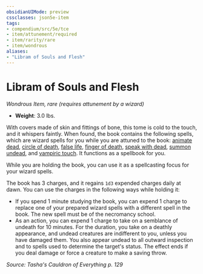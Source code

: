 ```yaml
---
obsidianUIMode: preview
cssclasses: json5e-item
tags:
- compendium/src/5e/tce
- item/attunement/required
- item/rarity/rare
- item/wondrous
aliases: 
- "Libram of Souls and Flesh"
---
```

# Libram of Souls and Flesh
*Wondrous Item, rare (requires attunement by a wizard)*  

- **Weight**: 3.0 lbs.

With covers made of skin and fittings of bone, this tome is cold to the touch, and it whispers faintly. When found, the book contains the following spells, which are wizard spells for you while you are attuned to the book: [animate dead](/Systems/5e/spells/animate-dead.md), [circle of death](/Systems/5e/spells/circle-of-death.md), [false life](/Systems/5e/spells/false-life.md), [finger of death](/Systems/5e/spells/finger-of-death.md), [speak with dead](/Systems/5e/spells/speak-with-dead.md), [summon undead](/Systems/5e/spells/summon-undead-tce.md), and [vampiric touch](/Systems/5e/spells/vampiric-touch.md). It functions as a spellbook for you.

While you are holding the book, you can use it as a spellcasting focus for your wizard spells.

The book has 3 charges, and it regains `1d3` expended charges daily at dawn. You can use the charges in the following ways while holding it:

- If you spend 1 minute studying the book, you can expend 1 charge to replace one of your prepared wizard spells with a different spell in the book. The new spell must be of the necromancy school.  
- As an action, you can expend 1 charge to take on a semblance of undeath for 10 minutes. For the duration, you take on a deathly appearance, and undead creatures are indifferent to you, unless you have damaged them. You also appear undead to all outward inspection and to spells used to determine the target's status. The effect ends if you deal damage or force a creature to make a saving throw.  

*Source: Tasha's Cauldron of Everything p. 129*